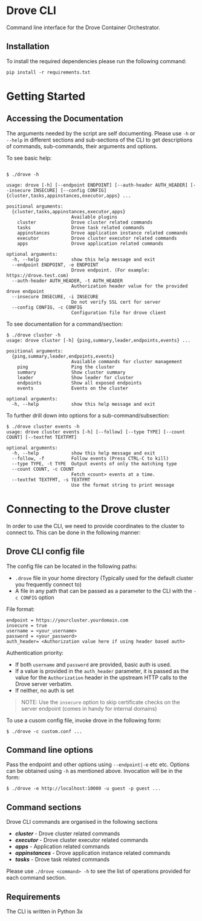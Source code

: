# Drove CLI

Command line interface for the Drove Container Orchestrator.

## Installation
To install the required dependencies please run the following command:

```
pip install -r requirements.txt
```

# Getting Started

## Accessing the Documentation
The arguments needed by the script are self documenting. Please use `-h` or `--help` in different sections and sub-sections of the CLI to get descriptions of commands, sub-commands, their arguments and options.

To see basic help:
```

$ ./drove -h

usage: drove [-h] [--endpoint ENDPOINT] [--auth-header AUTH_HEADER] [--insecure INSECURE] [--config CONFIG] {cluster,tasks,appinstances,executor,apps} ...

positional arguments:
  {cluster,tasks,appinstances,executor,apps}
                        Available plugins
    cluster             Drove cluster related commands
    tasks               Drove task related commands
    appinstances        Drove application instance related commands
    executor            Drove cluster executor related commands
    apps                Drove application related commands

optional arguments:
  -h, --help            show this help message and exit
  --endpoint ENDPOINT, -e ENDPOINT
                        Drove endpoint. (For example: https://drove.test.com)
  --auth-header AUTH_HEADER, -t AUTH_HEADER
                        Authorization header value for the provided drove endpoint
  --insecure INSECURE, -i INSECURE
                        Do not verify SSL cert for server
  --config CONFIG, -c CONFIG
                        Configuration file for drove client

```

To see documentation for a command/section:
```
$ ./drove cluster -h
usage: drove cluster [-h] {ping,summary,leader,endpoints,events} ...

positional arguments:
  {ping,summary,leader,endpoints,events}
                        Available commands for cluster management
    ping                Ping the cluster
    summary             Show cluster summary
    leader              Show leader for cluster
    endpoints           Show all exposed endpoints
    events              Events on the cluster

optional arguments:
  -h, --help            show this help message and exit
```

To further drill down into options for a sub-command/subsection:
```
$ ./drove cluster events -h
usage: drove cluster events [-h] [--follow] [--type TYPE] [--count COUNT] [--textfmt TEXTFMT]

optional arguments:
  -h, --help            show this help message and exit
  --follow, -f          Follow events (Press CTRL-C to kill)
  --type TYPE, -t TYPE  Output events of only the matching type
  --count COUNT, -c COUNT
                        Fetch <count> events at a time.
  --textfmt TEXTFMT, -s TEXTFMT
                        Use the format string to print message
```

# Connecting to the Drove cluster

In order to use the CLI, we need to provide coordinates to the cluster to connect to. This can be done in the following manner:

## Drove CLI config file
The config file can be located in the following paths:
* `.drove` file in your home directory (Typically used for the default cluster you frequently connect to)
*  A file in any path that can be passed as a parameter to the CLI with the `-c CONFIG` option

File format:
```
endpoint = https://yourcluster.yourdomain.com
insecure = true
username = <your_username>
password = <your_password>
auth_header= <Authorization value here if using header based auth>
```

Authentication priority:
* If both `username` and `password` are provided, basic auth is used.
* If a value is provided in the `auth_header` parameter, it is passed as the value for the `Authorization` header in the upstream HTTP calls to the Drove server verbatim.
* If neither, no auth is set

> NOTE: Use the `insecure` option to skip certificate checks on the server endpoint (comes in handy for internal domains)

To use a cusom config file, invoke drove in the following form:

```
$ ./drove -c custom.conf ...
```

## Command line options
Pass the endpoint and other options using `--endpoint|-e` etc etc. Options can be obtained using `-h` as mentioned above. Invocation will be in the form:

```
$ ./drove -e http://localhost:10000 -u guest -p guest ...
```

## Command sections
Drove CLI commands are organised in the following sections
* **_cluster_** - Drove cluster related commands
* **_executor_** - Drove cluster executor related commands
* **_apps_** - Application related commands
* **_appinstances_** - Drove application instance related commands
* **_tasks_** - Drove task related commands

Please use `./drove <command> -h` to see the list of operations provided for each command section.

## Requirements
The CLI is written in Python 3x